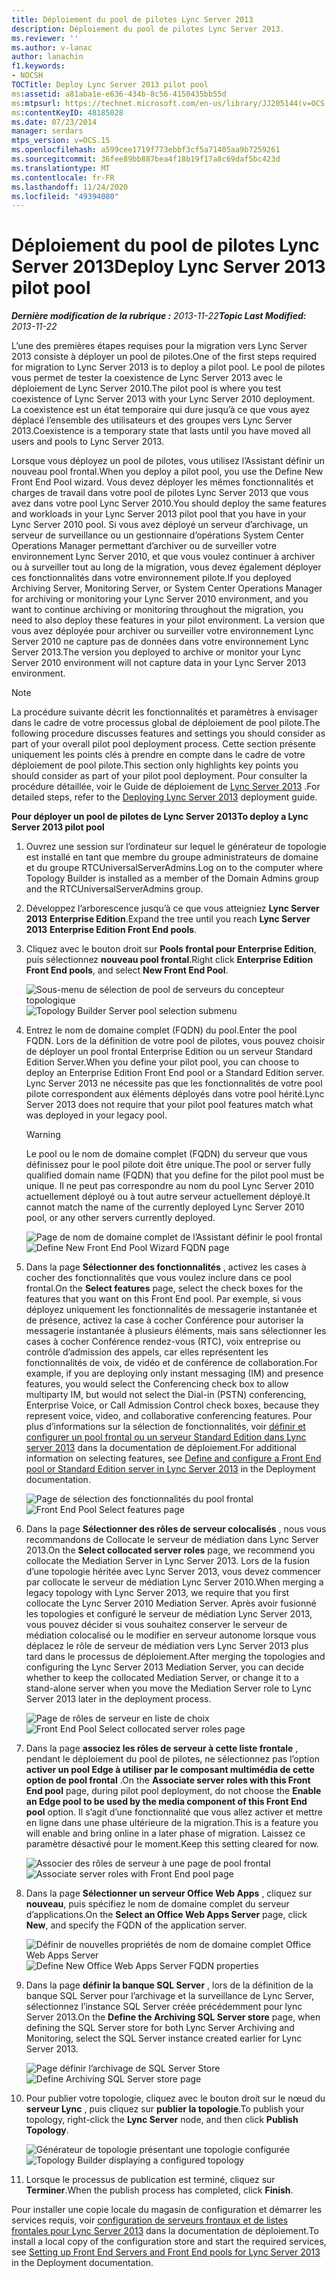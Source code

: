 ```yaml
---
title: Déploiement du pool de pilotes Lync Server 2013
description: Déploiement du pool de pilotes Lync Server 2013.
ms.reviewer: ''
ms.author: v-lanac
author: lanachin
f1.keywords:
- NOCSH
TOCTitle: Deploy Lync Server 2013 pilot pool
ms:assetid: a81aba1e-e636-434b-8c56-4150435bb55d
ms:mtpsurl: https://technet.microsoft.com/en-us/library/JJ205144(v=OCS.15)
ms:contentKeyID: 48185028
ms.date: 07/23/2014
manager: serdars
mtps_version: v=OCS.15
ms.openlocfilehash: a599cee1719f773ebbf3cf5a71405aa9b7259261
ms.sourcegitcommit: 36fee89bb887bea4f18b19f17a8c69daf5bc423d
ms.translationtype: MT
ms.contentlocale: fr-FR
ms.lasthandoff: 11/24/2020
ms.locfileid: "49394080"
---
```

# <a name="deploy-lync-server-2013-pilot-pool"></a><span data-ttu-id="8d07d-103">Déploiement du pool de pilotes Lync Server 2013</span><span class="sxs-lookup"><span data-stu-id="8d07d-103">Deploy Lync Server 2013 pilot pool</span></span>

<div data-xmlns="http://www.w3.org/1999/xhtml">

<div class="topic" data-xmlns="http://www.w3.org/1999/xhtml" data-msxsl="urn:schemas-microsoft-com:xslt" data-cs="https://msdn.microsoft.com/">

<div data-asp="https://msdn2.microsoft.com/asp">



</div>

<div id="mainSection">

<div id="mainBody"><span data-ttu-id="8d07d-104">

<span> </span></span><span class="sxs-lookup"><span data-stu-id="8d07d-104">

<span> </span></span></span>

<span data-ttu-id="8d07d-105">_**Dernière modification de la rubrique :** 2013-11-22_</span><span class="sxs-lookup"><span data-stu-id="8d07d-105">_**Topic Last Modified:** 2013-11-22_</span></span>

<span data-ttu-id="8d07d-106">L’une des premières étapes requises pour la migration vers Lync Server 2013 consiste à déployer un pool de pilotes.</span><span class="sxs-lookup"><span data-stu-id="8d07d-106">One of the first steps required for migration to Lync Server 2013 is to deploy a pilot pool.</span></span> <span data-ttu-id="8d07d-107">Le pool de pilotes vous permet de tester la coexistence de Lync Server 2013 avec le déploiement de Lync Server 2010.</span><span class="sxs-lookup"><span data-stu-id="8d07d-107">The pilot pool is where you test coexistence of Lync Server 2013 with your Lync Server 2010 deployment.</span></span> <span data-ttu-id="8d07d-108">La coexistence est un état temporaire qui dure jusqu’à ce que vous ayez déplacé l’ensemble des utilisateurs et des groupes vers Lync Server 2013.</span><span class="sxs-lookup"><span data-stu-id="8d07d-108">Coexistence is a temporary state that lasts until you have moved all users and pools to Lync Server 2013.</span></span>

<span data-ttu-id="8d07d-109">Lorsque vous déployez un pool de pilotes, vous utilisez l’Assistant définir un nouveau pool frontal.</span><span class="sxs-lookup"><span data-stu-id="8d07d-109">When you deploy a pilot pool, you use the Define New Front End Pool wizard.</span></span> <span data-ttu-id="8d07d-110">Vous devez déployer les mêmes fonctionnalités et charges de travail dans votre pool de pilotes Lync Server 2013 que vous avez dans votre pool Lync Server 2010.</span><span class="sxs-lookup"><span data-stu-id="8d07d-110">You should deploy the same features and workloads in your Lync Server 2013 pilot pool that you have in your Lync Server 2010 pool.</span></span> <span data-ttu-id="8d07d-111">Si vous avez déployé un serveur d’archivage, un serveur de surveillance ou un gestionnaire d’opérations System Center Operations Manager permettant d’archiver ou de surveiller votre environnement Lync Server 2010, et que vous voulez continuer à archiver ou à surveiller tout au long de la migration, vous devez également déployer ces fonctionnalités dans votre environnement pilote.</span><span class="sxs-lookup"><span data-stu-id="8d07d-111">If you deployed Archiving Server, Monitoring Server, or System Center Operations Manager for archiving or monitoring your Lync Server 2010 environment, and you want to continue archiving or monitoring throughout the migration, you need to also deploy these features in your pilot environment.</span></span> <span data-ttu-id="8d07d-112">La version que vous avez déployée pour archiver ou surveiller votre environnement Lync Server 2010 ne capture pas de données dans votre environnement Lync Server 2013.</span><span class="sxs-lookup"><span data-stu-id="8d07d-112">The version you deployed to archive or monitor your Lync Server 2010 environment will not capture data in your Lync Server 2013 environment.</span></span>

<div>


> [!NOTE]  
> <span data-ttu-id="8d07d-113">La procédure suivante décrit les fonctionnalités et paramètres à envisager dans le cadre de votre processus global de déploiement de pool pilote.</span><span class="sxs-lookup"><span data-stu-id="8d07d-113">The following procedure discusses features and settings you should consider as part of your overall pilot pool deployment process.</span></span> <span data-ttu-id="8d07d-114">Cette section présente uniquement les points clés à prendre en compte dans le cadre de votre déploiement de pool pilote.</span><span class="sxs-lookup"><span data-stu-id="8d07d-114">This section only highlights key points you should consider as part of your pilot pool deployment.</span></span> <span data-ttu-id="8d07d-115">Pour consulter la procédure détaillée, voir le Guide de déploiement de <A href="lync-server-2013-deploying-lync-server.md">Lync Server 2013</A> .</span><span class="sxs-lookup"><span data-stu-id="8d07d-115">For detailed steps, refer to the <A href="lync-server-2013-deploying-lync-server.md">Deploying Lync Server 2013</A> deployment guide.</span></span>



</div>

<span data-ttu-id="8d07d-116">**Pour déployer un pool de pilotes de Lync Server 2013**</span><span class="sxs-lookup"><span data-stu-id="8d07d-116">**To deploy a Lync Server 2013 pilot pool**</span></span>

1.  <span data-ttu-id="8d07d-117">Ouvrez une session sur l’ordinateur sur lequel le générateur de topologie est installé en tant que membre du groupe administrateurs de domaine et du groupe RTCUniversalServerAdmins.</span><span class="sxs-lookup"><span data-stu-id="8d07d-117">Log on to the computer where Topology Builder is installed as a member of the Domain Admins group and the RTCUniversalServerAdmins group.</span></span>

2.  <span data-ttu-id="8d07d-118">Développez l’arborescence jusqu’à ce que vous atteigniez **Lync Server 2013** **Enterprise Edition**.</span><span class="sxs-lookup"><span data-stu-id="8d07d-118">Expand the tree until you reach **Lync Server 2013** **Enterprise Edition Front End pools**.</span></span>

3.  <span data-ttu-id="8d07d-119">Cliquez avec le bouton droit sur **Pools frontal pour Enterprise Edition**, puis sélectionnez **nouveau pool frontal**.</span><span class="sxs-lookup"><span data-stu-id="8d07d-119">Right click **Enterprise Edition Front End pools**, and select **New Front End Pool**.</span></span>
    
    <span data-ttu-id="8d07d-120">![Sous-menu de sélection de pool de serveurs du concepteur topologique](images/JJ205144.c2feed27-3418-42a6-a254-76e83607db9c(OCS.15).jpg "Sous-menu de sélection de pool de serveurs du concepteur topologique")</span><span class="sxs-lookup"><span data-stu-id="8d07d-120">![Topology Builder Server pool selection submenu](images/JJ205144.c2feed27-3418-42a6-a254-76e83607db9c(OCS.15).jpg "Topology Builder Server pool selection submenu")</span></span>

4.  <span data-ttu-id="8d07d-121">Entrez le nom de domaine complet (FQDN) du pool.</span><span class="sxs-lookup"><span data-stu-id="8d07d-121">Enter the pool FQDN.</span></span> <span data-ttu-id="8d07d-122">Lors de la définition de votre pool de pilotes, vous pouvez choisir de déployer un pool frontal Enterprise Edition ou un serveur Standard Edition Server.</span><span class="sxs-lookup"><span data-stu-id="8d07d-122">When you define your pilot pool, you can choose to deploy an Enterprise Edition Front End pool or a Standard Edition server.</span></span> <span data-ttu-id="8d07d-123">Lync Server 2013 ne nécessite pas que les fonctionnalités de votre pool pilote correspondent aux éléments déployés dans votre pool hérité.</span><span class="sxs-lookup"><span data-stu-id="8d07d-123">Lync Server 2013 does not require that your pilot pool features match what was deployed in your legacy pool.</span></span>
    
    <div>
    

    > [!WARNING]  
    > <span data-ttu-id="8d07d-124">Le pool ou le nom de domaine complet (FQDN) du serveur que vous définissez pour le pool pilote doit être unique.</span><span class="sxs-lookup"><span data-stu-id="8d07d-124">The pool or server fully qualified domain name (FQDN) that you define for the pilot pool must be unique.</span></span> <span data-ttu-id="8d07d-125">Il ne peut pas correspondre au nom du pool Lync Server 2010 actuellement déployé ou à tout autre serveur actuellement déployé.</span><span class="sxs-lookup"><span data-stu-id="8d07d-125">It cannot match the name of the currently deployed Lync Server 2010 pool, or any other servers currently deployed.</span></span>

    
    </div>
    
    <span data-ttu-id="8d07d-126">![Page de nom de domaine complet de l’Assistant définir le pool frontal](images/JJ205144.c5fd138c-e75a-413a-827f-b1461c996d40(OCS.15).jpg "Page de nom de domaine complet de l’Assistant définir le pool frontal")</span><span class="sxs-lookup"><span data-stu-id="8d07d-126">![Define New Front End Pool Wizard FQDN page](images/JJ205144.c5fd138c-e75a-413a-827f-b1461c996d40(OCS.15).jpg "Define New Front End Pool Wizard FQDN page")</span></span>

5.  <span data-ttu-id="8d07d-127">Dans la page **Sélectionner des fonctionnalités** , activez les cases à cocher des fonctionnalités que vous voulez inclure dans ce pool frontal.</span><span class="sxs-lookup"><span data-stu-id="8d07d-127">On the **Select features** page, select the check boxes for the features that you want on this Front End pool.</span></span> <span data-ttu-id="8d07d-128">Par exemple, si vous déployez uniquement les fonctionnalités de messagerie instantanée et de présence, activez la case à cocher Conférence pour autoriser la messagerie instantanée à plusieurs éléments, mais sans sélectionner les cases à cocher Conférence rendez-vous (RTC), voix entreprise ou contrôle d’admission des appels, car elles représentent les fonctionnalités de voix, de vidéo et de conférence de collaboration.</span><span class="sxs-lookup"><span data-stu-id="8d07d-128">For example, if you are deploying only instant messaging (IM) and presence features, you would select the Conferencing check box to allow multiparty IM, but would not select the Dial-in (PSTN) conferencing, Enterprise Voice, or Call Admission Control check boxes, because they represent voice, video, and collaborative conferencing features.</span></span> <span data-ttu-id="8d07d-129">Pour plus d’informations sur la sélection de fonctionnalités, voir [définir et configurer un pool frontal ou un serveur Standard Edition dans Lync server 2013](lync-server-2013-define-and-configure-a-front-end-pool-or-standard-edition-server.md) dans la documentation de déploiement.</span><span class="sxs-lookup"><span data-stu-id="8d07d-129">For additional information on selecting features, see [Define and configure a Front End pool or Standard Edition server in Lync Server 2013](lync-server-2013-define-and-configure-a-front-end-pool-or-standard-edition-server.md) in the Deployment documentation.</span></span>
    
    <span data-ttu-id="8d07d-130">![Page de sélection des fonctionnalités du pool frontal](images/JJ204718.5c3f3ff9-6e17-4d66-9b13-3bd55b38246b(OCS.15).jpg "Page de sélection des fonctionnalités du pool frontal")</span><span class="sxs-lookup"><span data-stu-id="8d07d-130">![Front End Pool Select features page](images/JJ204718.5c3f3ff9-6e17-4d66-9b13-3bd55b38246b(OCS.15).jpg "Front End Pool Select features page")</span></span>

6.  <span data-ttu-id="8d07d-131">Dans la page **Sélectionner des rôles de serveur colocalisés** , nous vous recommandons de Collocate le serveur de médiation dans Lync Server 2013.</span><span class="sxs-lookup"><span data-stu-id="8d07d-131">On the **Select collocated server roles** page, we recommend you collocate the Mediation Server in Lync Server 2013.</span></span> <span data-ttu-id="8d07d-132">Lors de la fusion d’une topologie héritée avec Lync Server 2013, vous devez commencer par collocate le serveur de médiation Lync Server 2010.</span><span class="sxs-lookup"><span data-stu-id="8d07d-132">When merging a legacy topology with Lync Server 2013, we require that you first collocate the Lync Server 2010 Mediation Server.</span></span> <span data-ttu-id="8d07d-133">Après avoir fusionné les topologies et configuré le serveur de médiation Lync Server 2013, vous pouvez décider si vous souhaitez conserver le serveur de médiation colocalisé ou le modifier en serveur autonome lorsque vous déplacez le rôle de serveur de médiation vers Lync Server 2013 plus tard dans le processus de déploiement.</span><span class="sxs-lookup"><span data-stu-id="8d07d-133">After merging the topologies and configuring the Lync Server 2013 Mediation Server, you can decide whether to keep the collocated Mediation Server, or change it to a stand-alone server when you move the Mediation Server role to Lync Server 2013 later in the deployment process.</span></span>
    
    <span data-ttu-id="8d07d-134">![Page de rôles de serveur en liste de choix](images/JJ204718.e00b7eba-010b-44ed-b0a6-6ab3e534fb8c(OCS.15).jpg "Page de rôles de serveur en liste de choix")</span><span class="sxs-lookup"><span data-stu-id="8d07d-134">![Front End Pool Select collocated server roles page](images/JJ204718.e00b7eba-010b-44ed-b0a6-6ab3e534fb8c(OCS.15).jpg "Front End Pool Select collocated server roles page")</span></span>

7.  <span data-ttu-id="8d07d-135">Dans la page **associez les rôles de serveur à cette liste frontale** , pendant le déploiement du pool de pilotes, ne sélectionnez pas l’option **activer un pool Edge à utiliser par le composant multimédia de cette option de pool frontal** .</span><span class="sxs-lookup"><span data-stu-id="8d07d-135">On the **Associate server roles with this Front End pool** page, during pilot pool deployment, do not choose the **Enable an Edge pool to be used by the media component of this Front End pool** option.</span></span> <span data-ttu-id="8d07d-136">Il s’agit d’une fonctionnalité que vous allez activer et mettre en ligne dans une phase ultérieure de la migration.</span><span class="sxs-lookup"><span data-stu-id="8d07d-136">This is a feature you will enable and bring online in a later phase of migration.</span></span> <span data-ttu-id="8d07d-137">Laissez ce paramètre désactivé pour le moment.</span><span class="sxs-lookup"><span data-stu-id="8d07d-137">Keep this setting cleared for now.</span></span>
    
    <span data-ttu-id="8d07d-138">![Associer des rôles de serveur à une page de pool frontal](images/JJ204718.2d95a798-ad76-4dad-9392-ce41f4d938d1(OCS.15).jpg "Associer des rôles de serveur à une page de pool frontal")</span><span class="sxs-lookup"><span data-stu-id="8d07d-138">![Associate server roles with Front End pool page](images/JJ204718.2d95a798-ad76-4dad-9392-ce41f4d938d1(OCS.15).jpg "Associate server roles with Front End pool page")</span></span>

8.  <span data-ttu-id="8d07d-139">Dans la page **Sélectionner un serveur Office Web Apps** , cliquez sur **nouveau**, puis spécifiez le nom de domaine complet du serveur d’applications.</span><span class="sxs-lookup"><span data-stu-id="8d07d-139">On the **Select an Office Web Apps Server** page, click **New**, and specify the FQDN of the application server.</span></span>
    
    <span data-ttu-id="8d07d-140">![Définir de nouvelles propriétés de nom de domaine complet Office Web Apps Server](images/JJ204718.25c6b455-f1b8-4326-a569-6e338153d398(OCS.15).jpg "Définir de nouvelles propriétés de nom de domaine complet Office Web Apps Server")</span><span class="sxs-lookup"><span data-stu-id="8d07d-140">![Define New Office Web Apps Server FQDN properties](images/JJ204718.25c6b455-f1b8-4326-a569-6e338153d398(OCS.15).jpg "Define New Office Web Apps Server FQDN properties")</span></span>

9.  <span data-ttu-id="8d07d-141">Dans la page **définir la banque SQL Server** , lors de la définition de la banque SQL Server pour l’archivage et la surveillance de Lync Server, sélectionnez l’instance SQL Server créée précédemment pour lync Server 2013.</span><span class="sxs-lookup"><span data-stu-id="8d07d-141">On the **Define the Archiving SQL Server store** page, when defining the SQL Server store for both Lync Server Archiving and Monitoring, select the SQL Server instance created earlier for Lync Server 2013.</span></span>
    
    <span data-ttu-id="8d07d-142">![Page définir l’archivage de SQL Server Store](images/JJ204718.0f76f1dc-d0d7-42a0-aea3-400b8e1f35cd(OCS.15).jpg "Page définir l’archivage de SQL Server Store")</span><span class="sxs-lookup"><span data-stu-id="8d07d-142">![Define Archiving SQL Server store page](images/JJ204718.0f76f1dc-d0d7-42a0-aea3-400b8e1f35cd(OCS.15).jpg "Define Archiving SQL Server store page")</span></span>

10. <span data-ttu-id="8d07d-143">Pour publier votre topologie, cliquez avec le bouton droit sur le nœud du **serveur Lync** , puis cliquez sur **publier la topologie**.</span><span class="sxs-lookup"><span data-stu-id="8d07d-143">To publish your topology, right-click the **Lync Server** node, and then click **Publish Topology**.</span></span>
    
    <span data-ttu-id="8d07d-144">![Générateur de topologie présentant une topologie configurée](images/JJ205144.c3eafa20-159e-4355-a23d-9f72aeb26037(OCS.15).jpg "Générateur de topologie présentant une topologie configurée")</span><span class="sxs-lookup"><span data-stu-id="8d07d-144">![Topology Builder displaying a configured topology](images/JJ205144.c3eafa20-159e-4355-a23d-9f72aeb26037(OCS.15).jpg "Topology Builder displaying a configured topology")</span></span>

11. <span data-ttu-id="8d07d-145">Lorsque le processus de publication est terminé, cliquez sur **Terminer**.</span><span class="sxs-lookup"><span data-stu-id="8d07d-145">When the publish process has completed, click **Finish**.</span></span>

<span data-ttu-id="8d07d-146">Pour installer une copie locale du magasin de configuration et démarrer les services requis, voir [configuration de serveurs frontaux et de listes frontales pour Lync Server 2013](lync-server-2013-setting-up-front-end-servers-and-front-end-pools.md) dans la documentation de déploiement.</span><span class="sxs-lookup"><span data-stu-id="8d07d-146">To install a local copy of the configuration store and start the required services, see [Setting up Front End Servers and Front End pools for Lync Server 2013](lync-server-2013-setting-up-front-end-servers-and-front-end-pools.md) in the Deployment documentation.</span></span>


<span data-ttu-id="8d07d-147"></div>

<span> </span>

</div>

</div>

</span><span class="sxs-lookup"><span data-stu-id="8d07d-147"></div>

<span> </span>

</div>

</div>

</span></span></div>

